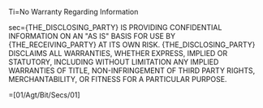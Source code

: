 Ti=No Warranty Regarding Information

sec=<span style="text-transform: uppercase">{The_Disclosing_Party} IS PROVIDING CONFIDENTIAL INFORMATION ON AN "AS IS" BASIS FOR USE BY {the_Receiving_Party} AT ITS OWN RISK. {The_Disclosing_Party} DISCLAIMS ALL WARRANTIES, WHETHER EXPRESS, IMPLIED OR STATUTORY, INCLUDING WITHOUT LIMITATION ANY IMPLIED WARRANTIES OF TITLE, NON-INFRINGEMENT OF THIRD PARTY RIGHTS, MERCHANTABILITY, OR FITNESS FOR A PARTICULAR PURPOSE.</span>


=[01/Agt/Bit/Secs/01]
